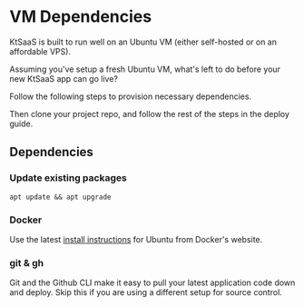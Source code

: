 # VM Dependencies

KtSaaS is built to run well on an Ubuntu VM (either self-hosted or on an affordable VPS).

Assuming you've setup a fresh Ubuntu VM, what's left to do before your new KtSaaS app can go live?

Follow the following steps to provision necessary dependencies.

Then clone your project repo, and follow the rest of the steps in the deploy guide.

## Dependencies


### Update existing packages

```
apt update && apt upgrade
```

### Docker

Use the latest [install instructions](https://docs.docker.com/engine/install/ubuntu/) for Ubuntu from Docker's website.

### git & gh

Git and the Github CLI make it easy to pull your latest application code down and deploy. Skip this if you are using a different setup for source control.



